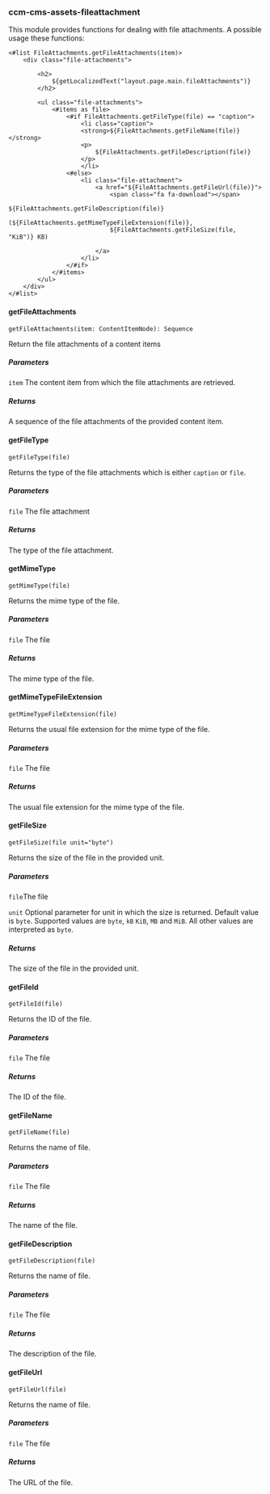 ### ccm-cms-assets-fileattachment

This module provides functions for dealing with file attachments. A
possible usage these functions:

```
<#list FileAttachments.getFileAttachments(item)>
    <div class="file-attachments">

        <h2>
            ${getLocalizedText("layout.page.main.fileAttachments")}
        </h2>

        <ul class="file-attachments">
            <#items as file>
                <#if FileAttachments.getFileType(file) == "caption">
                    <li class="caption">
                    <strong>${FileAttachments.getFileName(file)}</strong>
                    <p>
                        ${FileAttachments.getFileDescription(file)}
                    </p>
                    </li>
                <#else>
                    <li class="file-attachment">
                        <a href="${FileAttachments.getFileUrl(file)}">
                            <span class="fa fa-download"></span>
                            ${FileAttachments.getFileDescription(file)} 
                            (${FileAttachments.getMimeTypeFileExtension(file)},
                            ${FileAttachments.getFileSize(file, "KiB")} KB)                                      
                            
                        </a>
                    </li>
                </#if>
            </#items>
        </ul>
    </div>
</#list>
```

#### getFileAttachments

    getFileAttachments(item: ContentItemNode): Sequence

Return the file attachments of a content items

##### Parameters

`item` The content item from which the file attachments are retrieved.

##### Returns

A sequence of the file attachments of the provided content item.

#### getFileType

    getFileType(file)

Returns the type of the file attachments which is either `caption` or `file`.

##### Parameters

`file` The file attachment

##### Returns

The type of the file attachment.

#### getMimeType

    getMimeType(file)

Returns the mime type of the file.

##### Parameters

`file` The file 

##### Returns

The mime type of the file.

#### getMimeTypeFileExtension

    getMimeTypeFileExtension(file)

Returns the usual file extension for the mime type of the file.

##### Parameters

`file` The file

##### Returns

The usual file extension for the mime type of the file.

#### getFileSize

    getFileSize(file unit="byte")

Returns the size of the file in the provided unit.

##### Parameters

`file`The file

`unit` Optional parameter for unit in which the size is returned. Default 
value is `byte`. Supported values are `byte`, `kB` `KiB`, `MB` and `MiB`. 
All other values are interpreted as `byte`.

##### Returns 

The size of the file in the provided unit.


#### getFileId

    getFileId(file)

Returns the ID of the file.

##### Parameters

`file` The file

##### Returns

The ID of the file.

#### getFileName

    getFileName(file)

Returns the name of file.

##### Parameters 

`file` The file

##### Returns

The name of the file.

#### getFileDescription

    getFileDescription(file)

Returns the name of file.

##### Parameters 

`file` The file

##### Returns

The description of the file.

#### getFileUrl

    getFileUrl(file)

Returns the name of file.

##### Parameters 

`file` The file

##### Returns

The URL of the file.
